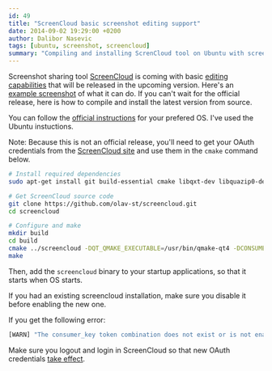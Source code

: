 ```yaml
---
id: 49
title: "ScreenCloud basic screenshot editing support"
date: 2014-09-02 19:29:00 +0200
author: Dalibor Nasevic
tags: [ubuntu, screenshot, screencloud]
summary: "Compiling and installing ScrenCloud tool on Ubuntu with screenshot editing support."
---
```


Screenshot sharing tool [ScreenCloud](https://github.com/olav-st/screencloud) is coming with basic [editing capabilities](https://github.com/olav-st/screencloud/issues/5) that will be released in the upcoming version. Here's an [example screenshot](http://screencloud.net/v/luEB) of what it can do. If you can't wait for the official release, here is how to compile and install the latest version from source.

You can follow the [official instructions](https://github.com/olav-st/screencloud/wiki#compiling) for your prefered OS. I've used the Ubuntu instuctions.

Note: Because this is not an official release, you'll need to get your OAuth credentials from the [ScreenCloud site](https://screencloud.net/oauth/register) and use them in the `cmake` command below.

```bash
# Install required dependencies
sudo apt-get install git build-essential cmake libqxt-dev libquazip0-dev qtmobility-dev python2.7-dev

# Get ScreenCloud source code 
git clone https://github.com/olav-st/screencloud.git 
cd screencloud

# Configure and make
mkdir build 
cd build
cmake ../screencloud -DQT_QMAKE_EXECUTABLE=/usr/bin/qmake-qt4 -DCONSUMER_KEY_SCREENCLOUD=your_key -DCONSUMER_SECRET_SCREENCLOUD=your_secret
make
```

Then, add the `screencloud` binary to your startup applications, so that it starts when OS starts.

If you had an existing screencloud installation, make sure you disable it before enabling the new one.

If you get the following error:

```bash
[WARN] "The consumer_key token combination does not exist or is not enabled."
```

Make sure you logout and login in ScreenCloud so that new OAuth credentials [take effect](https://github.com/olav-st/screencloud/issues/5#issuecomment-53180284).
